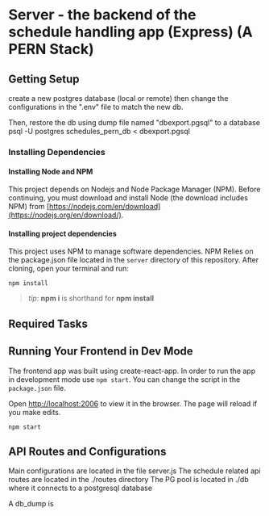 # Server - the backend of the schedule handling app (Express) (A PERN Stack)

## Getting Setup
create a new postgres database (local or remote) then change the configurations in the ".env" file to match the new db.

Then, restore the db using dump file named "dbexport.pgsql" to a database
psql -U postgres schedules_pern_db < dbexport.pgsql

### Installing Dependencies

#### Installing Node and NPM

This project depends on Nodejs and Node Package Manager (NPM). Before continuing, you must download and install Node (the download includes NPM) from [https://nodejs.com/en/download](https://nodejs.org/en/download/).

#### Installing project dependencies

This project uses NPM to manage software dependencies. NPM Relies on the package.json file located in the `server` directory of this repository. After cloning, open your terminal and run:

```
npm install
```

>_tip_: **npm i** is shorthand for **npm install**

## Required Tasks

## Running Your Frontend in Dev Mode

The frontend app was built using create-react-app. In order to run the app in development mode use ```npm start```. You can change the script in the ```package.json``` file. 

Open [http://localhost:2006](http://localhost:2006) to view it in the browser. The page will reload if you make edits.<br>

```
npm start
```

## API Routes and Configurations

Main configurations are located in the file server.js
The schedule related api routes are located in the ./routes directory
The PG pool is located in ./db where it connects to a postgresql database

A db_dump is 
